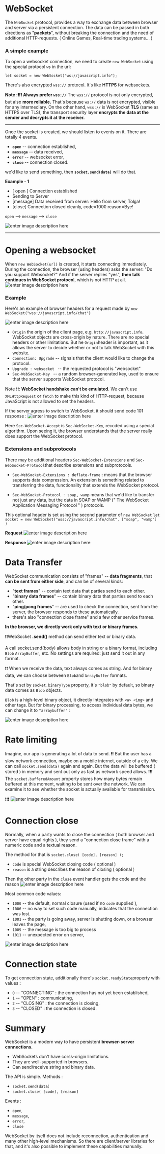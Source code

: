 # WebSocket
The `WebSocket` protocol, provides a way to exchange data between browser and server via a persistent connection. The data can be passed in both directions as "**packets**", without breaking the connection and the need of additional HTTP-requests. ( Online Games, Real-time trading systems... )

### A simple example
To open a websocket connection, we need to create `new WebSocket` using the special protocol `ws` in the url: 

`let socket = new WebSocket("ws://javascript.info");`

There's also encrypted `wss://` protocol. It's like **HTTPS** for websockets.

**Note :❗❗❗** 
**Always prefer `wss://`**
The `wss://` protocol is not only encrypted, but also **more reliable.**
That's because `ws://` data is not encrypted, visible for any intermediary.
On the other hand, `wss://` is WebSocket **TLS** (same as HTTPS over TLS), the transport security layer **encrypts the data at the sender and decrypts it at the receiver.** 

----
Once the socket is created, we should listen to events on it. There are totally 4 events.

 - **`open`** -- connection established,
 - **`message`** -- data received,
 - **`error`** -- websocket error,
 - **`close`** -- connection closed.

we'd like to send something, then **`socket.send(data)`** will do that.

**Example - 1** 

- [ open ] Connection established
- Sending to  Server
- [message] Data received from server: Hello from server, Tolga! 
- [close] Connection closed cleanly, code=1000 reason=Bye!

`open` --> `message` --> `close`

![enter image description here](https://i.ibb.co/9yB6SPz/carbon.png)

 
 --- 
 # Opening a websocket
 When  `new WebSocket(url)` is created, it starts connecting immediately.
 During the connection, the browser (using headers) asks the server: "Do you support Websocket?" And if the server replies "yes", **then talk continues in WebSocket protocol**, which is not HTTP at all.
![enter image description here](https://i.ibb.co/tQMGjFC/we.png)

 ### Example 
 Here's an example of browser headers for a request made by 
 `new WebSocket("wss://javascript.info/chat")`

![enter image description here](https://i.ibb.co/2ShxmHM/carbon-2.png)

 - `Origin` the origin of the client page, e.g. `http://javascript.info`. WebSocket objects are cross-origin by nature. There are no special headers or other limitations. But he `Origin`header is important, as it allows the server to decide whether or not to talk WebSocket with this website.
 - `Connection: Upgrade` -- signals that the client would like to change the protocol.
 - `Upgrade : websocket ` -- the requested protocol is "websocket"
 - `Sec-WebSocket-Key ` -- a random browser-generated key,  used to ensure that the server supports WebSocket protocol. 
 
Note ❗❗: **WebSocket handshake can't be emulated.**
We can't use `XMLHttpRequest` or `fetch`  to make this kind of HTTP-request, because JavaScript is not allowed to set the headers.

If the server agress to switch to WebSocket, it should send code 101 response : 
![enter image description here](https://i.ibb.co/p4Hk26C/carbon-4.png)

Here `Sec-WebSocket-Accept` is `Sec-WebSocket-Key`, recoded using a special algorithm. Upon seeing it, the browser understands that the server really does support the WebSocket protocol.

### Extensions and subprotocols
There may be additional headers `Sec-WebSocket-Extensions` and `Sec-WebSocket-Protocol`that describe extensions and subprotocols.
 

 - `Sec-WebSocket-Extensions : deflate-frame` : means that the browser supports data compression. An extension is something related to transferring the data, functionality that extends the WebSocket protocol. 

 - `Sec-WebSocket-Protocol : soap, wamp` means that we'd like to transfer not just any data, but the data in SOAP or WAMP (" The WebSocket Application Messaging Protocol " ) protocols. 


This optional header is set using the second parameter of `new WebSocket`
`let socket = new WebSocket("wss://javascript.info/chat", ["soap", "wamp"] ) `

**Request**
![enter image description here](https://i.ibb.co/pQ8ZkGr/1.png)

**Response**
![enter image description here](https://i.ibb.co/3FBBMgR/1.png)


# Data Transfer
WebSocket communication consists of "frames" -- **data fragments**, that **can be sent from either side**, and can be of several kinds: 

 - "**text frames**" -- contain text data that parties send to each other.
 - "**binary data frames**" -- contain binary data that parties send to each other.
 - "**ping/pong frames**" -- are used to check the connection, sent from the server, the browser responds to these automatically.
 - there's also "connection close frame" and a few other service frames.

**In the browser, we directly work only with text or binary frames.**

❗❗WebSocket **.send()** method can send either text or binary data.

A call socket.send(body) allows body in string or a binary format, including `Blob` `ArrayBuffer`, etc. No settings are required: just send it out in any format.

❗❗ When we receive the data, text always comes as string. And for binary data, we can choose between `Blob`and `ArrayBuffer` formats. 

That's set by `socket.binaryType` property, it's `"blob"` by default, so binary data comes as `Blob` objects. 

`Blob` is a high-level binary object, it directly integrates with `<a> <img>` and other tags.
But for binary processing, to access individual data bytes, we can change it to `"arraybuffer"` : 

![enter image description here](https://i.ibb.co/CQDKMkc/carbon-5.png)


# Rate limiting 
Imagine, our app is generating a lot of data to send. ❗❗ But the user has a slow network connection, maybe on a mobile internet, outside of a city.
We can call `socket.send(data)` again and again. But the data will be buffered ( stored ) in memory and sent out only as fast as network speed allows.
❗❗❗ The `socket.bufferedAmount` property stores how many bytes remain buffered at this moment, waiting to be sent over the network.
We can examine it to see whether the socket is actually available for transmission.

❗❗❗
![enter image description here](https://i.ibb.co/44qyHZQ/carbon-6.png)


# Connection close
Normally, when a party wants to close the connection ( both browser and server have equal rights ), they send a "connection close frame" with a numeric code and a textual reason.

The method for that is 
` socket.close( [code], [reason] ); `

 - `code` is special WebSocket closing code ( optional )
 - ` reason ` is a string describes the reason of closing ( optional )

Then the other party in the `close` event handler gets the code and the reason
![enter image description here](https://i.ibb.co/3yKfkMT/8.png)

Most common code values: 

 - `1000` -- the default, normal closure (used if no `code` supplied ),
 - `1006` -- no way to set such code manually, indicates that the connection was lost.
 - `1001` -- the party is going away, server is shutting down, or a browser leaves the page,
 - `1009` -- the message is too big to process
 - `1011` -- unexpected error on server,


![enter image description here](https://i.ibb.co/M7c6HY6/te.png)

# Connection state
To get connection state, additionally there's `socket.readyState`property with values :

 - `0` -- "CONNECTING" : the connection has not yet been established,
 - `1` -- "OPEN" : communicating,
 - `2` -- "CLOSING" : the connection is closing,
 - `3` -- "CLOSED" : the connection is closed.
 
 # Summary 
 WebSocket is a modern way to have persistent **browser-server connections**. 
 
 - WebSockets don't have corss-origin limitations.
 - They are well-supported in browsers.
 - Can send/receive string and binary data.

The API is simple.
Methods : 

 - `socket.send(data)`
 - `socket.close( [code], [reason] `

Events : 

 - `open`,
 - `message`,
 - `error`,
 - `close`

WebSocket by itself does not include reconnection, authentication and many other high-level mechanisms. So there are client/server libraries for that, and it's also possible to implement these capabilities manually.

